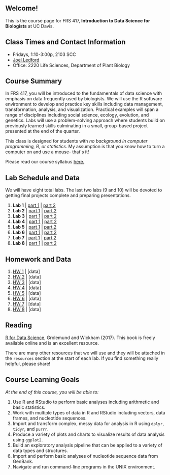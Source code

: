 ## Welcome!
This is the course page for FRS 417, **Introduction to Data Science for Biologists** at UC Davis.

## Class Times and Contact Information
+ Fridays, 1:10-3:00p, 2103 SCC
+ [Joel Ledford](mailto:jmledford@ucdavis.edu)
+ Office: 2220 Life Sciences, Department of Plant Biology

## Course Summary
In FRS 417, you will be introduced to the fundamentals of data science with emphasis on data frequently used by biologists. We will use the R software environment to develop and practice key skills including data management, transformation, analysis, and visualization. Practical examples will span a range of disciplines including social science, ecology, evolution, and genetics. Labs will use a problem-solving approach where students build on previously learned skills culminating in a small, group-based project presented at the end of the quarter. 

This class is designed for students with *no background in computer programming, R, or statistics*. My assumption is that you know how to turn a computer on and use a mouse- that's it!  

Please read our course syllabus [here.](https://jmledford3115.github.io/datascibiol/syllabus.html)

## Lab Schedule and Data
We will have eight total labs. The last two labs (9 and 10) will be devoted to getting final projects complete and preparing presentations.  

1. **Lab 1** | [part 1](https://jmledford3115.github.io/datascibiol/lab1_1.html) | [part 2](https://jmledford3115.github.io/datascibiol/lab1_2.html)
2. **Lab 2** | [part 1](https://jmledford3115.github.io/datascibiol/lab2_1.html) | [part 2](https://jmledford3115.github.io/datascibiol/lab2_2.html)
3. **Lab 3** | [part 1](https://jmledford3115.github.io/datascibiol/lab3_1.html) | [part 2](https://jmledford3115.github.io/datascibiol/lab3_2.html)
4. **Lab 4** | [part 1](https://jmledford3115.github.io/datascibiol/lab4_1.html) | [part 2](https://jmledford3115.github.io/datascibiol/lab4_2.html)
5. **Lab 5** | [part 1](https://jmledford3115.github.io/datascibiol/lab1_1.html) | [part 2](https://jmledford3115.github.io/datascibiol/lab1_1.html)
6. **Lab 6** | [part 1](https://jmledford3115.github.io/datascibiol/lab1_1.html) | [part 2](https://jmledford3115.github.io/datascibiol/lab1_1.html)
7. **Lab 7** | [part 1](https://jmledford3115.github.io/datascibiol/lab1_1.html) | [part 2](https://jmledford3115.github.io/datascibiol/lab1_1.html)
8. **Lab 8** | [part 1](https://jmledford3115.github.io/datascibiol/lab1_1.html) | [part 2](https://jmledford3115.github.io/datascibiol/lab1_1.html)

## Homework and Data
1. [HW 1](https://jmledford3115.github.io/datascibiol/lab1_hw.html) | [data]
2. [HW 2](https://jmledford3115.github.io/datascibiol/lab2_hw.html) | [data]
3. [HW 3](https://jmledford3115.github.io/datascibiol/lab3_hw.html) | [data]
4. [HW 4](https://jmledford3115.github.io/datascibiol/lab1_hw.html) | [data]
5. [HW 5](https://jmledford3115.github.io/datascibiol/lab1_hw.html) | [data]
6. [HW 6](https://jmledford3115.github.io/datascibiol/lab1_hw.html) | [data]
7. [HW 7](https://jmledford3115.github.io/datascibiol/lab1_hw.html) | [data]
8. [HW 8](https://jmledford3115.github.io/datascibiol/lab1_hw.html) | [data]

## Reading
[R for Data Science](https://r4ds.had.co.nz/), Grolemund and Wickham (2017). This book is freely available online and is an excellent resource.  

There are many other resources that we will use and they will be attached in the `resources` section at the start of each lab. If you find something really helpful, please share!  

## Course Learning Goals
*At the end of this course, you will be able to:*  

1. Use R and RStudio to perform basic analyses including arithmetic and basic statistics.  
2. Work with multiple types of data in R and RStudio including vectors, data frames, and nucleotide sequences.  
3. Import and transform complex, messy data for analysis in R using `dplyr`, `tidyr`, and `purrr`.  
4. Produce a variety of plots and charts to visualize results of data analysis using `ggplot2`.  
5. Build an exploratory analysis pipeline that can be applied to a variety of data types and structures.  
6. Import and perform basic analyses of nucleotide sequence data from GenBank.  
7. Navigate and run command-line programs in the UNIX environment.  